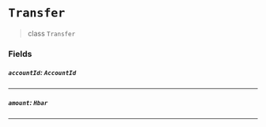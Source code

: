 # `Transfer`

> class `Transfer`

### Fields

##### `accountId`: `AccountId`

---

##### `amount`: `Hbar`

---
